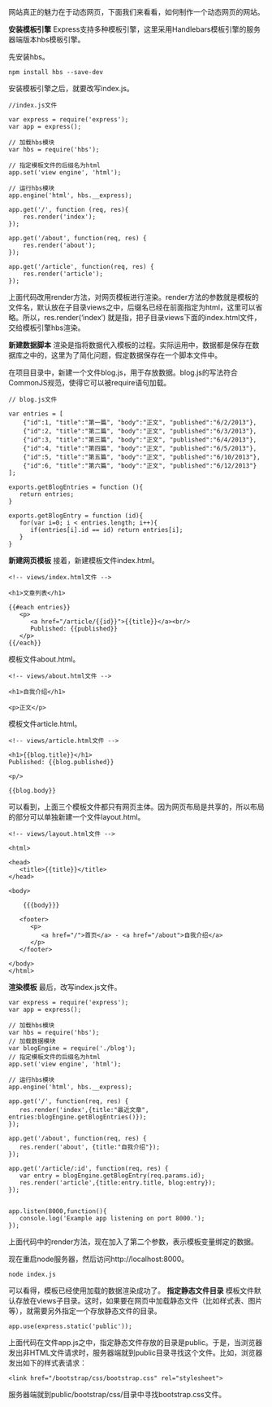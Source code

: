 网站真正的魅力在于动态网页，下面我们来看看，如何制作一个动态网页的网站。

**安装模板引擎**
Express支持多种模板引擎，这里采用Handlebars模板引擎的服务器端版本hbs模板引擎。

先安装hbs。
```
npm install hbs --save-dev
```

安装模板引擎之后，就要改写index.js。

```
//index.js文件

var express = require('express');
var app = express();

// 加载hbs模块
var hbs = require('hbs');

// 指定模板文件的后缀名为html
app.set('view engine', 'html');

// 运行hbs模块
app.engine('html', hbs.__express);

app.get('/', function (req, res){
	res.render('index');
});

app.get('/about', function(req, res) {
	res.render('about');
});

app.get('/article', function(req, res) {
	res.render('article');
});
```
上面代码改用render方法，对网页模板进行渲染。render方法的参数就是模板的文件名，默认放在子目录views之中，后缀名已经在前面指定为html，这里可以省略。所以，res.render(‘index’) 就是指，把子目录views下面的index.html文件，交给模板引擎hbs渲染。

**新建数据脚本**
渲染是指将数据代入模板的过程。实际运用中，数据都是保存在数据库之中的，这里为了简化问题，假定数据保存在一个脚本文件中。

在项目目录中，新建一个文件blog.js，用于存放数据。blog.js的写法符合CommonJS规范，使得它可以被require语句加载。
```
// blog.js文件

var entries = [
	{"id":1, "title":"第一篇", "body":"正文", "published":"6/2/2013"},
	{"id":2, "title":"第二篇", "body":"正文", "published":"6/3/2013"},
	{"id":3, "title":"第三篇", "body":"正文", "published":"6/4/2013"},
	{"id":4, "title":"第四篇", "body":"正文", "published":"6/5/2013"},
	{"id":5, "title":"第五篇", "body":"正文", "published":"6/10/2013"},
	{"id":6, "title":"第六篇", "body":"正文", "published":"6/12/2013"}
];

exports.getBlogEntries = function (){
   return entries;
}
 
exports.getBlogEntry = function (id){
   for(var i=0; i < entries.length; i++){
      if(entries[i].id == id) return entries[i];
   }
}
```
**新建网页模板**
接着，新建模板文件index.html。
```
<!-- views/index.html文件 -->

<h1>文章列表</h1>
 
{{#each entries}}
   <p>
      <a href="/article/{{id}}">{{title}}</a><br/>
      Published: {{published}}
   </p>
{{/each}}
```
模板文件about.html。
```
<!-- views/about.html文件 -->

<h1>自我介绍</h1>
 
<p>正文</p>
```
模板文件article.html。
```
<!-- views/article.html文件 -->

<h1>{{blog.title}}</h1>
Published: {{blog.published}}
 
<p/>
 
{{blog.body}}
```
可以看到，上面三个模板文件都只有网页主体。因为网页布局是共享的，所以布局的部分可以单独新建一个文件layout.html。
```
<!-- views/layout.html文件 -->

<html>
 
<head>
   <title>{{title}}</title>
</head>
 
<body>
 
	{{{body}}}
 
   <footer>
      <p>
         <a href="/">首页</a> - <a href="/about">自我介绍</a>
      </p>
   </footer>
    
</body>
</html>
```

**渲染模板**
最后，改写index.js文件。
```
var express = require('express');
var app = express();

// 加载hbs模块
var hbs = require('hbs');
// 加载数据模块
var blogEngine = require('./blog');
// 指定模板文件的后缀名为html
app.set('view engine', 'html');

// 运行hbs模块
app.engine('html', hbs.__express);

app.get('/', function(req, res) {
   res.render('index',{title:"最近文章", entries:blogEngine.getBlogEntries()});
});

app.get('/about', function(req, res) {
   res.render('about', {title:"自我介绍"});
});

app.get('/article/:id', function(req, res) {
   var entry = blogEngine.getBlogEntry(req.params.id);
   res.render('article',{title:entry.title, blog:entry});
});


app.listen(8000,function(){
   console.log('Example app listening on port 8000.');
});
```
上面代码中的render方法，现在加入了第二个参数，表示模板变量绑定的数据。

现在重启node服务器，然后访问http://localhost:8000。
```
node index.js
```
可以看得，模板已经使用加载的数据渲染成功了。
**指定静态文件目录**
模板文件默认存放在views子目录。这时，如果要在网页中加载静态文件（比如样式表、图片等），就需要另外指定一个存放静态文件的目录。
```
app.use(express.static('public'));
```
上面代码在文件app.js之中，指定静态文件存放的目录是public。于是，当浏览器发出非HTML文件请求时，服务器端就到public目录寻找这个文件。比如，浏览器发出如下的样式表请求：
```
<link href="/bootstrap/css/bootstrap.css" rel="stylesheet">
```
服务器端就到public/bootstrap/css/目录中寻找bootstrap.css文件。
